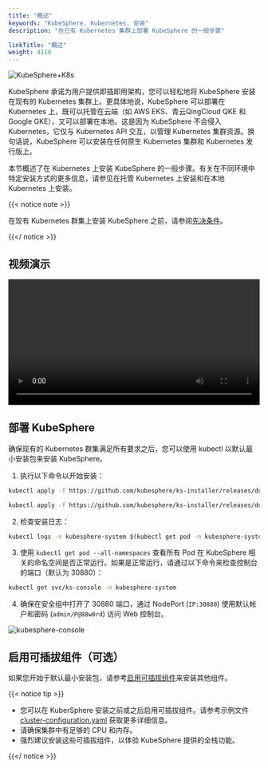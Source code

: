 ```yaml
---
title: "概述"
keywords: "KubeSphere, Kubernetes, 安装"
description: "在已有 Kubernetes 集群上部署 KubeSphere 的一般步骤"

linkTitle: "概述"
weight: 4110
---
```


![KubeSphere+K8s](https://pek3b.qingstor.com/kubesphere-docs/png/20191123144507.png)

KubeSphere 承诺为用户提供即插即用架构，您可以轻松地将 KubeSphere 安装在现有的 Kubernetes 集群上。更具体地说，KubeSphere 可以部署在 Kubernetes 上，既可以托管在云端（如 AWS EKS、青云QingCloud QKE 和 Google GKE），又可以部署在本地。这是因为 KubeSphere 不会侵入 Kubernetes，它仅与 Kubernetes API 交互，以管理 Kubernetes 集群资源。换句话说，KubeSphere 可以安装在任何原生 Kubernetes 集群和 Kubernetes 发行版上。

本节概述了在 Kubernetes 上安装 KubeSphere 的一般步骤。有关在不同环境中特定安装方式的更多信息，请参见在托管 Kubernetes 上安装和在本地 Kubernetes 上安装。

{{< notice note >}}

在现有 Kubernetes 群集上安装 KubeSphere 之前，请参阅[先决条件](../prerequisites/)。

{{</ notice >}}

## 视频演示

<video controls="controls" style="width: 100% !important; height: auto !important;">
  <source type="video/mp4" src="https://kubesphere-docs.pek3b.qingstor.com/website/docs-v3.0/KS3.0%E5%AE%89%E8%A3%85%E4%B8%8E%E9%83%A8%E7%BD%B2_4_%E5%9C%A8%E5%B7%B2%E6%9C%89K8s%E9%9B%86%E7%BE%A4%E4%B8%8A%E9%83%A8%E7%BD%B2KubeSphere.mp4">
</video>

## 部署 KubeSphere

确保现有的 Kubernetes 群集满足所有要求之后，您可以使用 kubectl 以默认最小安装包来安装 KubeSphere。

1. 执行以下命令以开始安装：

```bash
kubectl apply -f https://github.com/kubesphere/ks-installer/releases/download/v3.0.0/kubesphere-installer.yaml

kubectl apply -f https://github.com/kubesphere/ks-installer/releases/download/v3.0.0/cluster-configuration.yaml
```

2. 检查安装日志：

```bash
kubectl logs -n kubesphere-system $(kubectl get pod -n kubesphere-system -l app=ks-install -o jsonpath='{.items[0].metadata.name}') -f
```

3. 使用 `kubectl get pod --all-namespaces` 查看所有 Pod 在 KubeSphere 相关的命名空间是否正常运行。如果是正常运行，请通过以下命令来检查控制台的端口（默认为 30880）：

```bash
kubectl get svc/ks-console -n kubesphere-system
```

4. 确保在安全组中打开了 30880 端口，通过 NodePort (`IP:30880`) 使用默认帐户和密码 (`admin/P@88w0rd`) 访问 Web 控制台。

![kubesphere-console](/images/docs/zh-cn/installing-on-kubernetes/introduction/login.png)

## 启用可插拔组件（可选）

如果您开始于默认最小安装包，请参考[启用可插拔组件](../../../pluggable-components/)来安装其他组件。

{{< notice tip >}}

- 您可以在 KuberSphere 安装之前或之后启用可插拔组件。请参考示例文件 [cluster-configuration.yaml](https://github.com/kubesphere/ks-installer/blob/master/deploy/cluster-configuration.yaml) 获取更多详细信息。
- 请确保集群中有足够的 CPU 和内存。
- 强烈建议安装这些可插拔组件，以体验 KubeSphere 提供的全栈功能。

{{</ notice >}}
